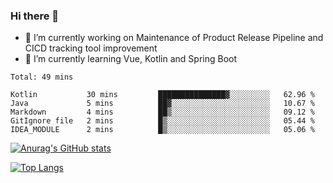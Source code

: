 ### Hi there 👋

- 🔭 I’m currently working on Maintenance of Product Release Pipeline and CICD tracking tool improvement
- 🌱 I’m currently learning Vue, Kotlin and Spring Boot

<!--START_SECTION:waka-->
```text
Total: 49 mins

Kotlin           30 mins         ███████████████▓░░░░░░░░░   62.96 % 
Java             5 mins          ██▓░░░░░░░░░░░░░░░░░░░░░░   10.67 % 
Markdown         4 mins          ██▒░░░░░░░░░░░░░░░░░░░░░░   09.12 % 
GitIgnore file   2 mins          █▒░░░░░░░░░░░░░░░░░░░░░░░   05.44 % 
IDEA_MODULE      2 mins          █▒░░░░░░░░░░░░░░░░░░░░░░░   05.06 % 
```
<!--END_SECTION:waka-->

[![Anurag's GitHub stats](https://github-readme-stats.vercel.app/api?username=yunhao981&show_icons=true&theme=solarized-dark)](https://github.com/anuraghazra/github-readme-stats)

[![Top Langs](https://github-readme-stats.vercel.app/api/top-langs/?username=yunhao981&theme=solarized-dark&layout=compact)](https://github.com/anuraghazra/github-readme-stats)

<!--
**yunhao981/yunhao981** is a ✨ _special_ ✨ repository because its `README.md` (this file) appears on your GitHub profile.

Here are some ideas to get you started:

- 🔭 I’m currently working on Maintenance of Release Pipeline and CICD tracking tool improvement
- 🌱 I’m currently learning Vue, Kotlin and Spring Boot
- 👯 I’m looking to collaborate on ...
- 🤔 I’m looking for help with ...
- 💬 Ask me about ...
- 📫 How to reach me: ...
- 😄 Pronouns: ...
- ⚡ Fun fact: ...
-->


